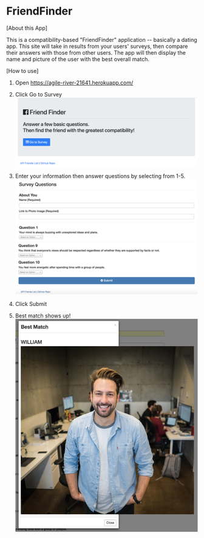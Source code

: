 # FriendFinder

[About this App]

This is a compatibility-based "FriendFinder" application -- basically a dating app. 
This site will take in results from your users' surveys, then compare their answers with those from other users. 
The app will then display the name and picture of the user with the best overall match.

[How to use]

1. Open https://agile-river-21641.herokuapp.com/

2. Click Go to Survey
![image1](https://github.com/pikopiri127/FriendFinder/blob/master/readme/top.png)

3. Enter your information then answer questions by selecting from 1-5.
![image2](https://github.com/pikopiri127/FriendFinder/blob/master/readme/survey1.png)
![image3](https://github.com/pikopiri127/FriendFinder/blob/master/readme/survey2.png)

4. Click Submit

5. Best match shows up!
![image3](https://github.com/pikopiri127/FriendFinder/blob/master/readme/bestmatch.png)
